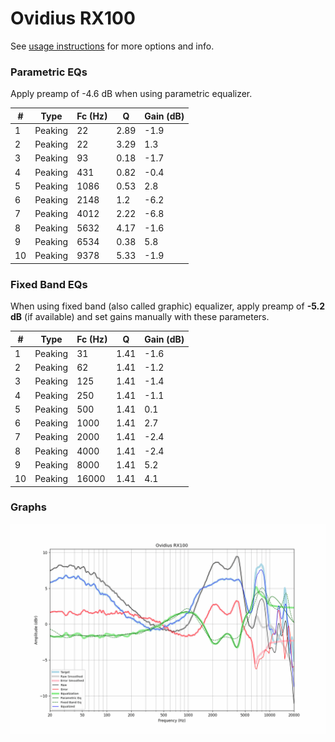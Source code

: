 # Ovidius RX100
See [usage instructions](https://github.com/jaakkopasanen/AutoEq#usage) for more options and info.

### Parametric EQs
Apply preamp of -4.6 dB when using parametric equalizer.

|   # | Type    |   Fc (Hz) |    Q |   Gain (dB) |
|-----|---------|-----------|------|-------------|
|   1 | Peaking |        22 | 2.89 |        -1.9 |
|   2 | Peaking |        22 | 3.29 |         1.3 |
|   3 | Peaking |        93 | 0.18 |        -1.7 |
|   4 | Peaking |       431 | 0.82 |        -0.4 |
|   5 | Peaking |      1086 | 0.53 |         2.8 |
|   6 | Peaking |      2148 | 1.2  |        -6.2 |
|   7 | Peaking |      4012 | 2.22 |        -6.8 |
|   8 | Peaking |      5632 | 4.17 |        -1.6 |
|   9 | Peaking |      6534 | 0.38 |         5.8 |
|  10 | Peaking |      9378 | 5.33 |        -1.9 |

### Fixed Band EQs
When using fixed band (also called graphic) equalizer, apply preamp of **-5.2 dB** (if available) and set gains manually with these parameters.

|   # | Type    |   Fc (Hz) |    Q |   Gain (dB) |
|-----|---------|-----------|------|-------------|
|   1 | Peaking |        31 | 1.41 |        -1.6 |
|   2 | Peaking |        62 | 1.41 |        -1.2 |
|   3 | Peaking |       125 | 1.41 |        -1.4 |
|   4 | Peaking |       250 | 1.41 |        -1.1 |
|   5 | Peaking |       500 | 1.41 |         0.1 |
|   6 | Peaking |      1000 | 1.41 |         2.7 |
|   7 | Peaking |      2000 | 1.41 |        -2.4 |
|   8 | Peaking |      4000 | 1.41 |        -2.4 |
|   9 | Peaking |      8000 | 1.41 |         5.2 |
|  10 | Peaking |     16000 | 1.41 |         4.1 |

### Graphs
![](./Ovidius%20RX100.png)
